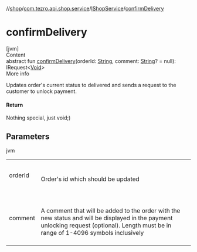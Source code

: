 //[shop](../../../index.md)/[com.tezro.api.shop.service](../index.md)/[IShopService](index.md)/[confirmDelivery](confirm-delivery.md)



# confirmDelivery  
[jvm]  
Content  
abstract fun [confirmDelivery](confirm-delivery.md)(orderId: [String](https://kotlinlang.org/api/latest/jvm/stdlib/kotlin/-string/index.html), comment: [String](https://kotlinlang.org/api/latest/jvm/stdlib/kotlin/-string/index.html)? = null): IRequest<[Void](https://docs.oracle.com/javase/8/docs/api/java/lang/Void.html)>  
More info  


Updates order's current status to delivered and sends a request to the customer to unlock payment.



#### Return  


Nothing special, just void;)



## Parameters  
  
jvm  
  
| | |
|---|---|
| <a name="com.tezro.api.shop.service/IShopService/confirmDelivery/#kotlin.String#kotlin.String?/PointingToDeclaration/"></a>orderId| <a name="com.tezro.api.shop.service/IShopService/confirmDelivery/#kotlin.String#kotlin.String?/PointingToDeclaration/"></a><br><br>Order's id which should be updated<br><br>|
| <a name="com.tezro.api.shop.service/IShopService/confirmDelivery/#kotlin.String#kotlin.String?/PointingToDeclaration/"></a>comment| <a name="com.tezro.api.shop.service/IShopService/confirmDelivery/#kotlin.String#kotlin.String?/PointingToDeclaration/"></a><br><br>A comment that will be added to the order with the new status and will be displayed in the payment unlocking request (optional). Length must be in range of 1-4096 symbols inclusively<br><br>|
  
  



